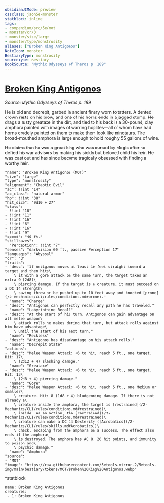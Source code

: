 ```yaml
---
obsidianUIMode: preview
cssclass: json5e-monster
statblock: inline
tags:
- compendium/src/5e/mot
- monster/cr/3
- monster/size/large
- monster/type/monstrosity
aliases: ["Broken King Antigonos"]
NoteIcon: monster
BestiaryType: monstrosity
SourceType: Bestiary
BookSource: "Mythic Odysseys of Theros p. 189"
---
```

# [Broken King Antigonos](2-Mechanics/CLI/bestiary/monstrosity/broken-king-antigonos-mot.md)
*Source: Mythic Odysseys of Theros p. 189*  

He is old and decrepit, garbed in ancient finery worn to tatters. A dented crown rests on his brow, and one of his horns ends in a jagged stump. He drags a rusty greataxe in the dirt, and tied to his back is a 30-pound, clay amphora painted with images of warring hoplites—all of whom have had horns crudely painted on them to make them look like minotaurs. The broad-mouthed amphora is large enough to hold roughly 55 gallons of wine.

He claims that he was a great king who was cursed by Mogis after he defied his war advisors by making his sickly but beloved child his heir. He was cast out and has since become tragically obsessed with finding a worthy heir.

```statblock
"name": "Broken King Antigonos (MOT)"
"size": "Large"
"type": "monstrosity"
"alignment": "Chaotic Evil"
"ac": !!int "14"
"ac_class": "natural armor"
"hp": !!int "38"
"hit_dice": "9d10 + 27"
"stats":
- !!int "18"
- !!int "11"
- !!int "16"
- !!int "6"
- !!int "16"
- !!int "9"
"speed": "40 ft."
"skillsaves":
  "Perception": !!int "7"
"senses": "darkvision 60 ft., passive Perception 17"
"languages": "Abyssal"
"cr": "3"
"traits":
- "desc": "If Antigonos moves at least 10 feet straight toward a target and then hits\
    \ it with a gore attack on the same turn, the target takes an extra 9 (2d8)\
    \ piercing damage. If the target is a creature, it must succeed on a DC 14 Strength\
    \ saving throw or be pushed up to 10 feet away and knocked [prone](/2-Mechanics/CLI/rules/conditions.md#prone)."
  "name": "Charge"
- "desc": "Antigonos can perfectly recall any path he has traveled."
  "name": "Labyrinthine Recall"
- "desc": "At the start of his turn, Antigonos can gain advantage on all melee weapon\
    \ attack rolls he makes during that turn, but attack rolls against him have advantage\
    \ until the start of his next turn."
  "name": "Reckless"
- "desc": "Antigonos has disadvantage on his attack rolls."
  "name": "Decrepit State"
"actions":
- "desc": "Melee Weapon Attack: +6 to hit, reach 5 ft., one target. Hit: 17\
    \ (2d12 + 4) slashing damage."
  "name": "Greataxe"
- "desc": "Melee Weapon Attack: +6 to hit, reach 5 ft., one target. Hit: 13\
    \ (2d8 + 4) piercing damage."
  "name": "Gore"
- "desc": "Melee Weapon Attack: +6 to hit, reach 5 ft., one Medium or smaller\
    \ creature. Hit: 8 (1d8 + 4) bludgeoning damage. If there is not already a\
    \ creature inside the amphora, the target is [restrained](/2-Mechanics/CLI/rules/conditions.md#restrained)\
    \ inside. As an action, the [restrained](/2-Mechanics/CLI/rules/conditions.md#restrained)\
    \ creature can make a DC 14 Dexterity ([Acrobatics](/2-Mechanics/CLI/rules/skills.md#Acrobatics))\
    \ check, escaping from the amphora on a success. The effect also ends if the amphora\
    \ is destroyed. The amphora has AC 8, 20 hit points, and immunity to poison and\
    \ psychic damage."
  "name": "Amphora"
"source":
- "MOT"
"image": "https://raw.githubusercontent.com/5etools-mirror-2/5etools-img/main/bestiary/tokens/MOT/Broken%20King%20Antigonos.webp"
```
^statblock

```encounter-table
name: Broken King Antigonos
creatures:
 - 1: Broken King Antigonos
```